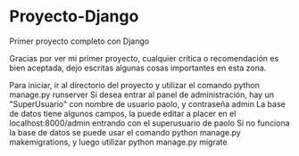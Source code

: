 # Proyecto-Django
Primer proyecto completo con Django


Gracias por ver mi primer proyecto, cualquier critica o recomendación es bien aceptada, dejo escritas algunas cosas importantes en esta zona.

Para iniciar, ir al directorio del proyecto y utilizar el comando python manage.py runserver
Si desea entrar al panel de administración, hay un "SuperUsuario" con nombre de usuario paolo, y contraseña admin
La base de datos tiene algunos campos, la puede editar a placer en el localhost:8000/admin entrando con el superusuario de paolo
Si no funciona la base de datos se puede usar el comando python manage.py makemigrations, y luego utilizar python manage.py migrate
